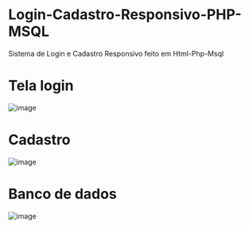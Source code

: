 # Login-Cadastro-Responsivo-PHP-MSQL
Sistema de Login e Cadastro Responsivo feito em Html-Php-Msql

# Tela login
![image](https://user-images.githubusercontent.com/99026853/174498579-536dee28-c57b-4ea8-ba14-227a9eaa7fae.png)

# Cadastro
![image](https://user-images.githubusercontent.com/99026853/174498630-8cc68092-001a-4408-abd5-a34112c2611c.png)

# Banco de dados
![image](https://user-images.githubusercontent.com/99026853/174498888-1384fc48-3320-4e65-9ea8-2a8c73d166a6.png)

